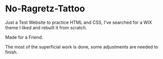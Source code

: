 # No-Ragretz-Tattoo

Just a Test Website to practice HTML and CSS,
I've searched for a WIX theme I liked and rebuilt it from scratch.

Made for a Friend.

The most of the superficial work is done, some adjustments are needed to finish.
